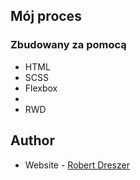 ## Mój proces

### Zbudowany za pomocą

- HTML
- SCSS
- Flexbox
- 
- RWD
## Author

- Website - [Robert Dreszer](https://robertdreszer.pl/)